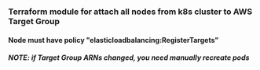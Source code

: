 ### Terraform module for attach all nodes from k8s cluster to AWS Target Group

#### Node must have policy "elasticloadbalancing:RegisterTargets"

##### NOTE: if Target Group ARNs changed, you need manually recreate pods